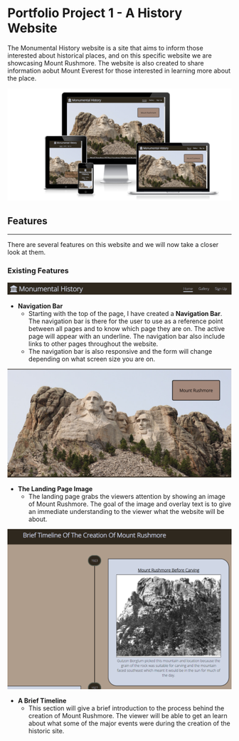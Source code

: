# Portfolio Project 1 - A History Website

The Monumental History website is a site that aims to inform those interested about historical places, and on this specific website we are showcasing Mount Rushmore. The website is also created to share information aobut Mount Everest for those interested in learning more about the place.

![Responsive Mockup](/assets/images/am-i-responsive.png)

## Features
---
There are several features on this website and we will now take a closer look at them.

### Existing Features
![Navigation Bar](/assets/images/nav-bar.png)

- __Navigation Bar__
    - Starting with the top of the page, I have created a __Navigation Bar__. The navigation bar is there for the user to use as a reference point between all pages and to know which page they are on. The active page will appear with an underline. The navigation bar also include links to other pages throughout the website. 
    - The navigation bar is also responsive and the form will change depending on what screen size you are on. 


![Landing page picture](/assets/images/landing-page-image.png)
- __The Landing Page Image__
    - The landing page grabs the viewers attention by showing an image of Mount Rushmore. The goal of the image and overlay text is to give an immediate understanding to the viewer what the website will be about.


![Excerpt of the timeline](/assets/images/timeline-excerpt.png)
- __A Brief Timeline__
    - This section will give a brief introduction to the process behind the creation of Mount Rushmore. The viewer will be able to get an learn about what some of the major events were during the creation of the historic site.






